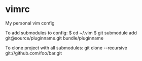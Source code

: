 # vimrc
My personal vim config

To add submodules to config:
$ cd ~/.vim
$ git submodule add git@source/pluginname.git bundle/pluginname

To clone project with all submodules:
git clone --recursive git://github.com/foo/bar.git

